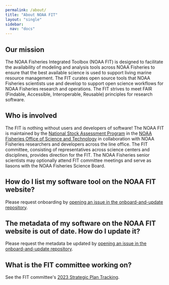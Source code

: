 ```yaml
---
permalink: /about/
title: "About NOAA FIT"
layout: "single"
sidebar:
  nav: "docs"
---
```


## Our mission

The NOAA Fisheries Integrated Toolbox (NOAA FIT) is designed to facilitate the availability of modeling and analysis tools across NOAA Fisheries to ensure that the best available science is used to support living marine resource management. The FIT curates open source tools that NOAA Fisheries scientists use and develop to support open science workflows for NOAA Fisheries research and operations. The FIT strives to meet FAIR (Findable, Accessible, Interoperable, Reusable) principles for research software.

## Who is involved

The FIT is nothing without users and developers of software! The NOAA FIT is maintained by the [National Stock Assessment Program](https://www.fisheries.noaa.gov/topic/population-assessments) in the [NOAA Fisheries Office of Science and Technology](https://www.fisheries.noaa.gov/about/office-science-and-technology) in collaboration with NOAA Fisheries researchers and developers across the line office. The FIT committee, consisting of representatives across science centers and disciplines, provides direction for the FIT. The NOAA Fisheries senior scientists may optionally attend FIT committee meetings and serve as liasons with the NOAA Fisheries Science Board.

## How do I list my software tool on the NOAA FIT website?

Please request onboarding by [opening an issue in the onboard-and-update repository](https://github.com/noaa-fisheries-integrated-toolbox/onboard-and-update/issues/new/choose).

## The metadata of my software on the NOAA FIT website is out of date. How do I update it?

Please request the metadata be updated by [opening an issue in the onboard-and-update repository](https://github.com/noaa-fisheries-integrated-toolbox/onboard-and-update/issues/new/choose).

## What is the FIT committee working on?

See the FIT committee's [2023 Strategic Plan Tracking](https://github.com/orgs/noaa-fisheries-integrated-toolbox/projects/3).
